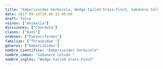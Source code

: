 ```yaml
---
title: "Emberizoides herbicola, Wedge-tailed Grass-Finch, Sabanero Coludo "
date: 2017-08-18T20:46:32-06:00
draft: false
reinos: ["Animalia"]
divisiones: ["Chordata"]
clases: ["Aves"]
ordenes: ["Passeriformes"]
familias: ["Thraupidae "]
generos: ["Emberizoides"]
nombre_cientifico: "Emberizoides herbicola"
nombre_comun: "Sabanero Coludo "
nombre_ingles: "Wedge-tailed Grass-Finch"
---
```

